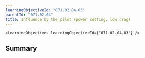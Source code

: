 ```yaml
---
learningObjectiveId: "071.02.04.03"
parentId: "071.02.04"
title: Influence by the pilot (power setting, low drag)
---
```


```tsx eval
<LearningObjectives learningObjectiveId={"071.02.04.03"} />
```

## Summary

